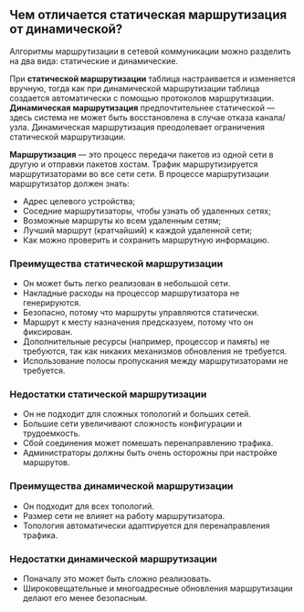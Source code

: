 ## Чем отличается статическая маршрутизация от динамической?

Алгоритмы маршрутизации в сетевой коммуникации можно разделить на два вида: статические и динамические.

При **статической маршрутизации** таблица настраивается и изменяется вручную, тогда как при динамической маршрутизации таблица создается автоматически с помощью протоколов маршрутизации. **Динамическая маршрутизация** предпочтительнее статической — здесь система не может быть восстановлена в случае отказа канала/узла. Динамическая маршрутизация преодолевает ограничения статической маршрутизации.

**Маршрутизация** — это процесс передачи пакетов из одной сети в другую и отправки пакетов хостам. Трафик маршрутизируется маршрутизаторами во все сети сети. В процессе маршрутизации маршрутизатор должен знать:
- Адрес целевого устройства;
- Соседние маршрутизаторы, чтобы узнать об удаленных сетях;
- Возможные маршруты ко всем удаленным сетям;
- Лучший маршрут (кратчайший) к каждой удаленной сети;
- Как можно проверить и сохранить маршрутную информацию.
### Преимущества статической маршрутизации
- Он может быть легко реализован в небольшой сети.
- Накладные расходы на процессор маршрутизатора не генерируются.
- Безопасно, потому что маршруты управляются статически.
- Маршрут к месту назначения предсказуем, потому что он фиксирован.
- Дополнительные ресурсы (например, процессор и память) не требуются, так как никаких механизмов обновления не требуется.
- Использование полосы пропускания между маршрутизаторами не требуется.
### Недостатки статической маршрутизации
- Он не подходит для сложных топологий и больших сетей.
- Большие сети увеличивают сложность конфигурации и трудоемкость.
- Сбой соединения может помешать перенаправлению трафика.
- Администраторы должны быть очень осторожны при настройке маршрутов.
### Преимущества динамической маршрутизации
- Он подходит для всех топологий.
- Размер сети не влияет на работу маршрутизатора.
- Топология автоматически адаптируется для перенаправления трафика.
### Недостатки динамической маршрутизации
- Поначалу это может быть сложно реализовать.
- Широковещательные и многоадресные обновления маршрутизации делают его менее безопасным.





